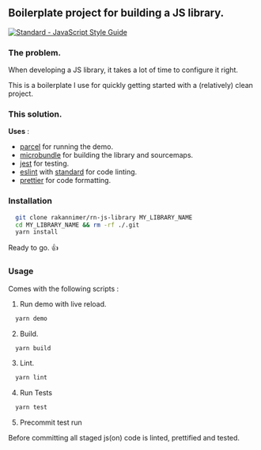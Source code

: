 ## Boilerplate project for building a JS library.

  <a href="https://standardjs.com"><img src="https://img.shields.io/badge/code_style-standard-brightgreen.svg" alt="Standard - JavaScript Style Guide"></a>

### The problem.

When developing a JS library, it takes a lot of time to configure it right.

This is a boilerplate I use for quickly getting started with a (relatively) clean project.

### This solution.

**Uses** : 
  - [parcel](https://github.com/parcel-bundler/parcel) for running the demo.
  - [microbundle](https://github.com/developit/microbundle) for building the library and sourcemaps.
  - [jest](https://github.com/facebook/jest/) for testing.
  - [eslint](https://eslint.org/) with [standard](https://standardjs.com/) for code linting.
  - [prettier](https://github.com/prettier/prettier) for code formatting.

### Installation

```bash
  git clone rakannimer/rn-js-library MY_LIBRARY_NAME
  cd MY_LIBRARY_NAME && rm -rf ./.git
  yarn install
```

Ready to go. 👍

### Usage

Comes with the following scripts : 

1. Run demo with live reload.

```bash
  yarn demo 
```

2. Build.

```bash
  yarn build
```

3. Lint.

```bash
  yarn lint
```

4. Run Tests

```bash
  yarn test
```

5. Precommit test run

Before committing all staged js(on) code is linted, prettified and tested.


